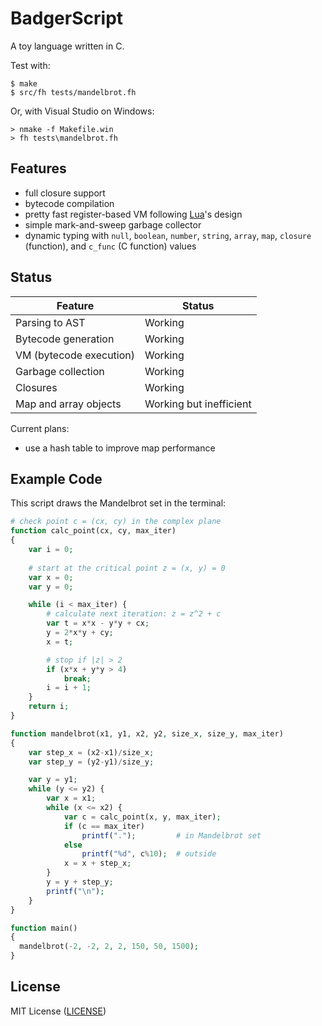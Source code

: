 # BadgerScript

A toy language written in C.

Test with:

```text
$ make
$ src/fh tests/mandelbrot.fh
```

Or, with Visual Studio on Windows:

```text
> nmake -f Makefile.win
> fh tests\mandelbrot.fh
```

## Features

- full closure support
- bytecode compilation
- pretty fast register-based VM following [Lua](https://www.lua.org/)'s design
- simple mark-and-sweep garbage collector
- dynamic typing with `null`, `boolean`, `number`, `string`, `array`,
  `map`, `closure` (function), and `c_func` (C function) values

## Status

Feature                  | Status
------------------------ | ------------------------------------
Parsing to AST           | Working
Bytecode generation      | Working
VM (bytecode execution)  | Working
Garbage collection       | Working
Closures                 | Working
Map and array objects    | Working but inefficient

Current plans:

- use a hash table to improve map performance


## Example Code

This script draws the Mandelbrot set in the terminal:

```php
# check point c = (cx, cy) in the complex plane
function calc_point(cx, cy, max_iter)
{
    var i = 0;
    
    # start at the critical point z = (x, y) = 0
    var x = 0;
    var y = 0;

    while (i < max_iter) {
        # calculate next iteration: z = z^2 + c
        var t = x*x - y*y + cx;
        y = 2*x*y + cy;
        x = t;

        # stop if |z| > 2
        if (x*x + y*y > 4)
            break;
        i = i + 1;
    }
    return i;
}

function mandelbrot(x1, y1, x2, y2, size_x, size_y, max_iter)
{
    var step_x = (x2-x1)/size_x;
    var step_y = (y2-y1)/size_y;

    var y = y1;
    while (y <= y2) {
        var x = x1;
        while (x <= x2) {
            var c = calc_point(x, y, max_iter);
            if (c == max_iter)
                printf(".");         # in Mandelbrot set
            else
                printf("%d", c%10);  # outside
            x = x + step_x;
        }
        y = y + step_y;
        printf("\n");
    }
}

function main()
{
  mandelbrot(-2, -2, 2, 2, 150, 50, 1500);
}
```

## License

MIT License ([LICENSE](https://github.com/ricardo-massaro/badgerscript/blob/master/LICENSE))
